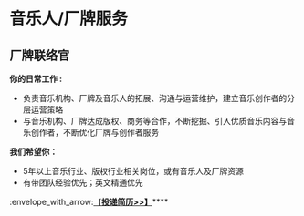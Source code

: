 # 音乐人/厂牌服务

## **厂牌联络官** <a href="#label-coordinator" id="label-coordinator"></a>

**你的日常工作 :**

* 负责音乐机构、厂牌及音乐人的拓展、沟通与运营维护，建立音乐创作者的分层运营策略
* 与音乐机构、厂牌达成版权、商务等合作，不断挖掘、引入优质音乐内容与音乐创作者，不断优化厂牌与创作者服务

**我们希望你：**

* 5年以上音乐行业、版权行业相关岗位，或有音乐人及厂牌资源
* 有带团队经验优先；英文精通优先

:envelope\_with\_arrow:[【**投递简历>>】**](./#submit-resume)****
